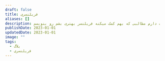 ```yaml
---
draft: false
title: فریلنسری
aliases: []
description: من یه فریلنسر هستم و دوست دارم مطالبی که بهم کمک میکنه فریلنسر بهتری بشم رو بنویسم
publishDate: 2023-01-01
updatedDate: 2023-01-01
image: ""
tags:
  - بلاگ
  - فریلنسری
---
```




